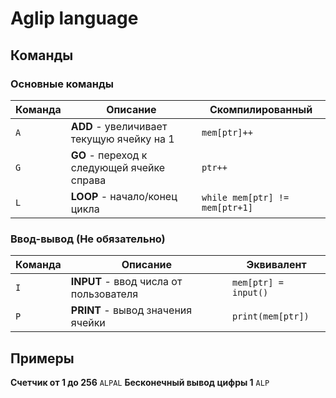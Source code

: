 # Aglip language

## Команды
### Основные команды
| Команда | Описание | Скомпилированный |  
|---------|----------|------------|  
| `A` | **ADD** - увеличивает текущую ячейку на 1 | `mem[ptr]++` |  
| `G` | **GO** - переход к следующей ячейке справа | `ptr++` |  
| `L` | **LOOP** - начало/конец цикла | `while mem[ptr] != mem[ptr+1]` |
### Ввод-вывод (Не обязательно)
| Команда | Описание | Эквивалент |  
|---------|----------|------------|  
| `I` | **INPUT** - ввод числа от пользователя | `mem[ptr] = input()` |  
| `P` | **PRINT** - вывод значения ячейки | `print(mem[ptr])` | 

## Примеры
**Счетчик от 1 до 256**
```ALPAL```
**Бесконечный вывод цифры 1**
```ALP```
